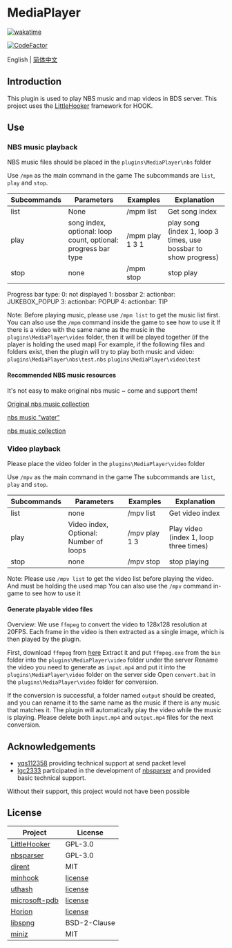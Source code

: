 # MediaPlayer

[![wakatime](https://wakatime.com/badge/user/2838d0e1-1416-4f45-bc46-cbda8f4d9e75/project/193328a5-c16a-4ad4-9ab2-f18b70349042.svg)](https://wakatime.com/badge/user/2838d0e1-1416-4f45-bc46-cbda8f4d9e75/project/193328a5-c16a-4ad4-9ab2-f18b70349042)

[![CodeFactor](https://www.codefactor.io/repository/github/extcanary/mediaplayer/badge)](https://www.codefactor.io/repository/github/extcanary/mediaplayer)

English | [简体中文](README_ZH.md)

## Introduction
This plugin is used to play NBS music and map videos in BDS server.
This project uses the [LittleHooker](https://github.com/ExtcanaRy/LittleHooker) framework for HOOK.

## Use
### NBS music playback
NBS music files should be placed in the ``plugins\MediaPlayer\nbs`` folder

Use ``/mpm`` as the main command in the game
The subcommands are ``list``, ``play`` and ``stop``.

| Subcommands | Parameters                                                    | Examples        | Explanation                                                       |
| ----------- | ------------------------------------------------------------- | --------------- | ----------------------------------------------------------------- |
| list        | None                                                          | /mpm list       | Get song index                                                    |
| play        | song index, optional: loop count, optional: progress bar type | /mpm play 1 3 1 | play song (index 1, loop 3 times, use bossbar to show progress) |
| stop        | none                                                          | /mpm stop       | stop play                                                         |

Progress bar type:
0: not displayed
1: bossbar
2: actionbar: JUKEBOX_POPUP
3: actionbar: POPUP
4: actionbar: TIP

Note: Before playing music, please use ``/mpm list`` to get the music list first.
You can also use the ``/mpm`` command inside the game to see how to use it
If there is a video with the same name as the music in the ``plugins\MediaPlayer\video`` folder, then it will be played together (if the player is holding the used map)
For example, if the following files and folders exist, then the plugin will try to play both music and video:
``plugins\MediaPlayer\nbs\test.nbs``
``plugins\MediaPlayer\video\test``

#### Recommended NBS music resources
It's not easy to make original nbs music ~ come and support them!

[Original nbs music collection](https://www.minebbs.com/resources/nbs.4773/)

[nbs music "water"](https://www.minebbs.com/resources/nbs-water.4365/)

[nbs music collection](https://github.com/nickg2/NBSsongs)

### Video playback
Please place the video folder in the ``plugins\MediaPlayer\video`` folder

Use ``/mpv`` as the main command in the game
The subcommands are ``list``, ``play`` and ``stop``.

| Subcommands | Parameters                             | Examples      | Explanation                            |
| ----------- | -------------------------------------- | ------------- | -------------------------------------- |
| list        | none                                   | /mpv list     | Get video index                        |
| play        | Video index, Optional: Number of loops | /mpv play 1 3 | Play video (index 1, loop three times) |
| stop        | none                                   | /mpv stop     | stop playing                           |

Note: Please use ``/mpv list`` to get the video list before playing the video. And must be holding the used map
You can also use the ``/mpv`` command in-game to see how to use it

#### Generate playable video files
Overview:
We use ``ffmpeg`` to convert the video to 128x128 resolution at 20FPS.
Each frame in the video is then extracted as a single image, which is then played by the plugin.

First, download ``ffmpeg`` from [here](https://www.gyan.dev/ffmpeg/builds/ffmpeg-git-full.7z)
Extract it and put ``ffmpeg.exe`` from the ``bin`` folder into the ``plugins\MediaPlayer\video`` folder under the server
Rename the video you need to generate as ``input.mp4`` and put it into the ``plugins\MediaPlayer\video`` folder on the server side
Open ``convert.bat`` in the ``plugins\MediaPlayer\video`` folder for conversion.

If the conversion is successful, a folder named ``output`` should be created, and you can rename it to the same name as the music if there is any music that matches it. The plugin will automatically play the video while the music is playing.
Please delete both ``input.mp4`` and ``output.mp4`` files for the next conversion.

## Acknowledgements

- [yqs112358](https://github.com/yqs112358) providing technical support at send packet level
- [lgc2333](https://github.com/lgc2333) participated in the development of [nbsparser](https://github.com/ExtcanaRy/nbsparser) and provided basic technical support.

Without their support, this project would not have been possible

## License

| Project                                                     | License                                                                   |
| ----------------------------------------------------------- | ------------------------------------------------------------------------- |
| [LittleHooker](https://github.com/ExtcanaRy/LittleHooker)   | GPL-3.0                                                                   |
| [nbsparser](https://github.com/ExtcanaRy/nbsparser)         | GPL-3.0                                                                   |
| [dirent](https://github.com/tronkko/dirent)                 | MIT                                                                       |
| [minhook](https://github.com/TsudaKageyu/minhook)           | [license](https://github.com/TsudaKageyu/minhook/blob/master/LICENSE.txt) |
| [uthash](https://github.com/troydhanson/uthash)             | [license](https://github.com/troydhanson/uthash/blob/master/LICENSE)      |
| [microsoft-pdb](https://github.com/microsoft/microsoft-pdb) | [license](https://github.com/microsoft/microsoft-pdb/blob/master/LICENSE) |
| [Horion](https://github.com/horionclient/Horion)            | [license](https://github.com/horionclient/Horion/blob/master/LICENSE)     |
| [libspng](https://github.com/randy408/libspng/)             | BSD-2-Clause                                                              |
| [miniz](https://github.com/richgel999/miniz)                | MIT                                                                       |
